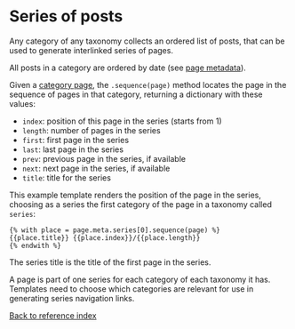 # Series of posts

Any category of any taxonomy collects an ordered list of posts, that can be
used to generate interlinked series of pages.

All posts in a category are ordered by date (see [page metadata](markdown.md)).

Given a [category page](taxonomies.md), the `.sequence(page)` method locates
the page in the sequence of pages in that category, returning a dictionary
with these values:

* `index`: position of this page in the series (starts from 1)
* `length`: number of pages in the series
* `first`: first page in the series
* `last`: last page in the series
* `prev`: previous page in the series, if available
* `next`: next page in the series, if available
* `title`: title for the series

This example template renders the position of the page in the series, choosing
as a series the first category of the page in a taxonomy called `series`:

```jinja2
{% with place = page.meta.series[0].sequence(page) %}
{{place.title}} {{place.index}}/{{place.length}}
{% endwith %}
```

The series title is the title of the first page in the series.

A page is part of one series for each category of each taxonomy it has.
Templates need to choose which categories are relevant for use in generating
series navigation links.


[Back to reference index](reference.md)
